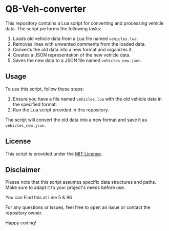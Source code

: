 # QB-Veh-converter

This repository contains a Lua script for converting and processing vehicle data. The script performs the following tasks:

1. Loads old vehicle data from a Lua file named `vehicles.lua`.
2. Removes lines with unwanted comments from the loaded data.
3. Converts the old data into a new format and organizes it.
4. Creates a JSON representation of the new vehicle data.
5. Saves the new data to a JSON file named `vehicles_new.json`.

## Usage

To use this script, follow these steps:

1. Ensure you have a file named `vehicles.lua` with the old vehicle data in the specified format.
2. Run the Lua script provided in this repository.

The script will convert the old data into a new format and save it as `vehicles_new.json`.

## License

This script is provided under the [MIT License](LICENSE).

## Disclaimer

Please note that this script assumes specific data structures and paths. Make sure to adapt it to your project's needs before use.

  You can Find this at Line 5 & 96

For any questions or issues, feel free to open an issue or contact the repository owner.

Happy coding!
